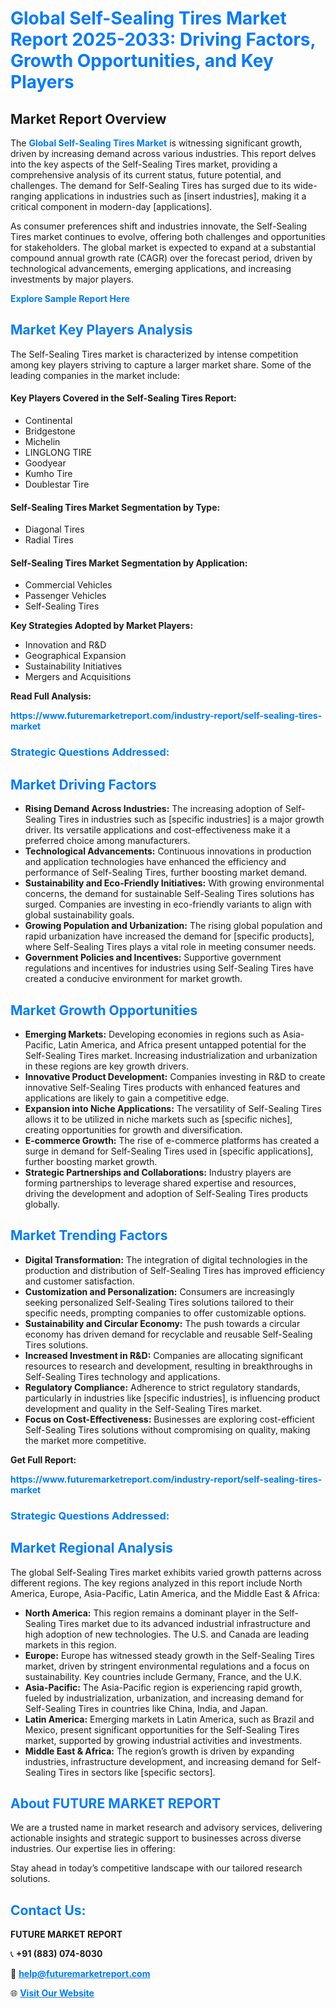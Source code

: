 <h1 style="color: #007BFF;">Global Self-Sealing Tires Market Report 2025-2033: Driving Factors, Growth Opportunities, and Key Players</h1>

<section id="overview">
<h2>Market Report Overview</h2>
<p>The <a href="https://www.futuremarketreport.com/industry-report/self-sealing-tires-market" style="color: #007BFF; text-decoration: none;"><strong>Global Self-Sealing Tires Market</strong></a> is witnessing significant growth, driven by increasing demand across various industries. This report delves into the key aspects of the Self-Sealing Tires market, providing a comprehensive analysis of its current status, future potential, and challenges. The demand for Self-Sealing Tires has surged due to its wide-ranging applications in industries such as [insert industries], making it a critical component in modern-day [applications].</p>
<p>As consumer preferences shift and industries innovate, the Self-Sealing Tires market continues to evolve, offering both challenges and opportunities for stakeholders. The global market is expected to expand at a substantial compound annual growth rate (CAGR) over the forecast period, driven by technological advancements, emerging applications, and increasing investments by major players.</p>
</section>

<section id="overview">
<p><a href="https://www.futuremarketreport.com/request-sample/reportId=126154" style="color: #007BFF; text-decoration: none;"><strong>Explore Sample Report Here</strong></a></p>
</section>

<section id="key-players">
<h2 style="color: #007BFF;">Market Key Players Analysis</h2>
<p>The Self-Sealing Tires market is characterized by intense competition among key players striving to capture a larger market share. Some of the leading companies in the market include:</p>
<h4>Key Players Covered in the Self-Sealing Tires Report:</h4>
<ul><li>Continental</li><li>Bridgestone</li><li>Michelin</li><li>LINGLONG TIRE</li><li>Goodyear</li><li>Kumho Tire</li><li>Doublestar Tire</li></ul>
<h4>Self-Sealing Tires Market Segmentation by Type:</h4>
<ul><li>Diagonal Tires</li><li>Radial Tires</li></ul>

<h4>Self-Sealing Tires Market Segmentation by Application:</h4>
<ul><li>Commercial Vehicles</li><li>Passenger Vehicles</li><li>Self-Sealing Tires</li></ul>
<p><strong>Key Strategies Adopted by Market Players:</strong></p>
<ul>
<li>Innovation and R&D</li>
<li>Geographical Expansion</li>
<li>Sustainability Initiatives</li>
<li>Mergers and Acquisitions</li>
</ul>
</section>

<section>
<p><strong>Read Full Analysis: </strong></p><a href="https://www.futuremarketreport.com/industry-report/self-sealing-tires-market" style="color: #007BFF; text-decoration: none;"><strong>https://www.futuremarketreport.com/industry-report/self-sealing-tires-market</strong></a>
<h3 style="color: #007BFF;">Strategic Questions Addressed:</h3>
</section>

<section id="driving-factors">
<h2 style="color: #007BFF;">Market Driving Factors</h2>
<ul>
<li><strong>Rising Demand Across Industries:</strong> The increasing adoption of Self-Sealing Tires in industries such as [specific industries] is a major growth driver. Its versatile applications and cost-effectiveness make it a preferred choice among manufacturers.</li>
<li><strong>Technological Advancements:</strong> Continuous innovations in production and application technologies have enhanced the efficiency and performance of Self-Sealing Tires, further boosting market demand.</li>
<li><strong>Sustainability and Eco-Friendly Initiatives:</strong> With growing environmental concerns, the demand for sustainable Self-Sealing Tires solutions has surged. Companies are investing in eco-friendly variants to align with global sustainability goals.</li>
<li><strong>Growing Population and Urbanization:</strong> The rising global population and rapid urbanization have increased the demand for [specific products], where Self-Sealing Tires plays a vital role in meeting consumer needs.</li>
<li><strong>Government Policies and Incentives:</strong> Supportive government regulations and incentives for industries using Self-Sealing Tires have created a conducive environment for market growth.</li>
</ul>
</section>

<section id="growth-opportunities">
<h2 style="color: #007BFF;">Market Growth Opportunities</h2>
<ul>
<li><strong>Emerging Markets:</strong> Developing economies in regions such as Asia-Pacific, Latin America, and Africa present untapped potential for the Self-Sealing Tires market. Increasing industrialization and urbanization in these regions are key growth drivers.</li>
<li><strong>Innovative Product Development:</strong> Companies investing in R&D to create innovative Self-Sealing Tires products with enhanced features and applications are likely to gain a competitive edge.</li>
<li><strong>Expansion into Niche Applications:</strong> The versatility of Self-Sealing Tires allows it to be utilized in niche markets such as [specific niches], creating opportunities for growth and diversification.</li>
<li><strong>E-commerce Growth:</strong> The rise of e-commerce platforms has created a surge in demand for Self-Sealing Tires used in [specific applications], further boosting market growth.</li>
<li><strong>Strategic Partnerships and Collaborations:</strong> Industry players are forming partnerships to leverage shared expertise and resources, driving the development and adoption of Self-Sealing Tires products globally.</li>
</ul>
</section>

<section id="trending-factors">
<h2 style="color: #007BFF;">Market Trending Factors</h2>
<ul>
<li><strong>Digital Transformation:</strong> The integration of digital technologies in the production and distribution of Self-Sealing Tires has improved efficiency and customer satisfaction.</li>
<li><strong>Customization and Personalization:</strong> Consumers are increasingly seeking personalized Self-Sealing Tires solutions tailored to their specific needs, prompting companies to offer customizable options.</li>
<li><strong>Sustainability and Circular Economy:</strong> The push towards a circular economy has driven demand for recyclable and reusable Self-Sealing Tires solutions.</li>
<li><strong>Increased Investment in R&D:</strong> Companies are allocating significant resources to research and development, resulting in breakthroughs in Self-Sealing Tires technology and applications.</li>
<li><strong>Regulatory Compliance:</strong> Adherence to strict regulatory standards, particularly in industries like [specific industries], is influencing product development and quality in the Self-Sealing Tires market.</li>
<li><strong>Focus on Cost-Effectiveness:</strong> Businesses are exploring cost-efficient Self-Sealing Tires solutions without compromising on quality, making the market more competitive.</li>
</ul>
</section>

<section>
<p><strong>Get Full Report: </strong></p><a href="https://www.futuremarketreport.com/industry-report/self-sealing-tires-market" style="color: #007BFF; text-decoration: none;"><strong>https://www.futuremarketreport.com/industry-report/self-sealing-tires-market</strong></a>
<h3 style="color: #007BFF;">Strategic Questions Addressed:</h3>
</section>


<section id="regional-analysis">
<h2 style="color: #007BFF;">Market Regional Analysis</h2>
<p>The global Self-Sealing Tires market exhibits varied growth patterns across different regions. The key regions analyzed in this report include North America, Europe, Asia-Pacific, Latin America, and the Middle East & Africa:</p>
<ul>
<li><strong>North America:</strong> This region remains a dominant player in the Self-Sealing Tires market due to its advanced industrial infrastructure and high adoption of new technologies. The U.S. and Canada are leading markets in this region.</li>
<li><strong>Europe:</strong> Europe has witnessed steady growth in the Self-Sealing Tires market, driven by stringent environmental regulations and a focus on sustainability. Key countries include Germany, France, and the U.K.</li>
<li><strong>Asia-Pacific:</strong> The Asia-Pacific region is experiencing rapid growth, fueled by industrialization, urbanization, and increasing demand for Self-Sealing Tires in countries like China, India, and Japan.</li>
<li><strong>Latin America:</strong> Emerging markets in Latin America, such as Brazil and Mexico, present significant opportunities for the Self-Sealing Tires market, supported by growing industrial activities and investments.</li>
<li><strong>Middle East & Africa:</strong> The region’s growth is driven by expanding industries, infrastructure development, and increasing demand for Self-Sealing Tires in sectors like [specific sectors].</li>
</ul>
</section>

<footer>
<h2 style="color: #007BFF;">About FUTURE MARKET REPORT</h2>
<p>We are a trusted name in market research and advisory services, delivering actionable insights and strategic support to businesses across diverse industries. Our expertise lies in offering:</p>

<p>Stay ahead in today’s competitive landscape with our tailored research solutions.</p>

<h2 style="color: #007BFF;">Contact Us:</h2>
<p><strong>FUTURE MARKET REPORT</strong></p>
<p>📞 <strong>+91 (883) 074-8030</strong></p>
<p>📧 <strong><a href="mailto:help@futuremarketreport.com" style="color: #007BFF;">help@futuremarketreport.com</a></strong></p>
<p>🌐 <strong><a href="https://www.futuremarketreport.com/" style="color: #007BFF;">Visit Our Website</a></strong></p>
</footer>